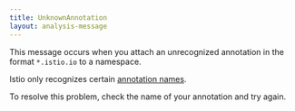 ```yaml
---
title: UnknownAnnotation
layout: analysis-message
---
```


This message occurs when you attach an unrecognized annotation in the format `*.istio.io` to a namespace.

Istio only recognizes certain [annotation names](/docs/reference/config/annotations/).

To resolve this problem, check the name of your annotation and try again.
